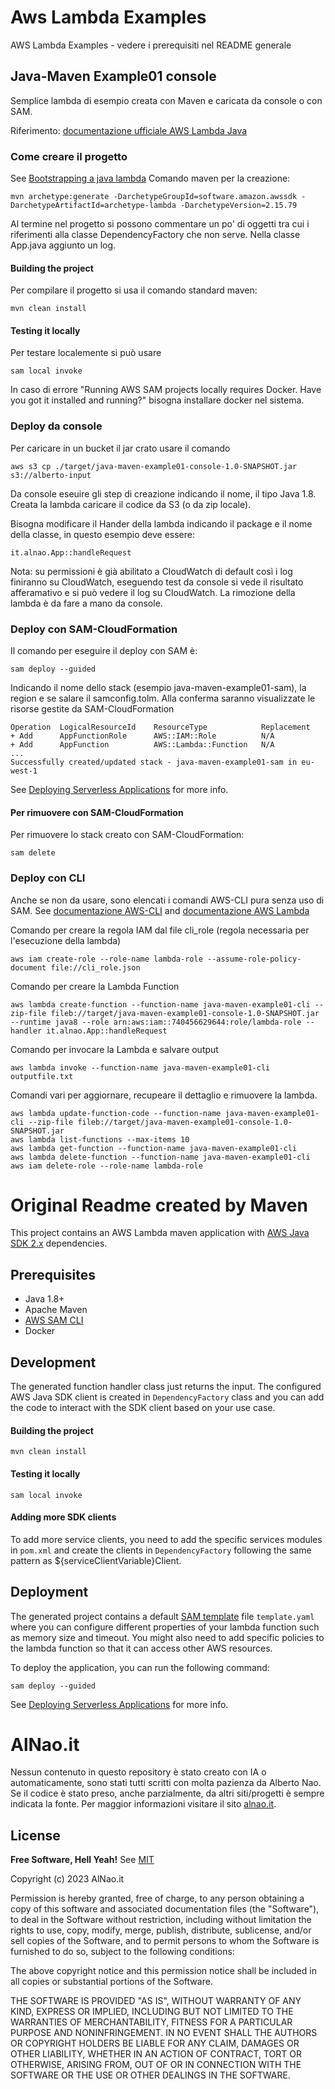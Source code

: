 # Aws Lambda Examples
AWS Lambda Examples - vedere i prerequisiti nel README generale

## Java-Maven Example01 console
Semplice lambda di esempio creata con Maven e caricata da console o con SAM.


Riferimento: [documentazione ufficiale AWS Lambda Java](https://docs.aws.amazon.com/lambda/latest/dg/java-package.html)


### Come creare il progetto
See [Bootstrapping a java lambda](https://aws.amazon.com/it/blogs/developer/bootstrapping-a-java-lambda-application-with-minimal-aws-java-sdk-startup-time-using-maven/)
Comando maven per la creazione:

```
mvn archetype:generate -DarchetypeGroupId=software.amazon.awssdk -DarchetypeArtifactId=archetype-lambda -DarchetypeVersion=2.15.79
```

Al termine nel progetto si possono commentare un po' di oggetti tra cui i riferimenti alla classe DependencyFactory che non serve. Nella classe App.java aggiunto un log.


#### Building the project
Per compilare il progetto si usa il comando standard maven:
```
mvn clean install
```

#### Testing it locally
Per testare localemente si può usare 
```
sam local invoke
```
In caso di errore "Running AWS SAM projects locally requires Docker. Have you got it installed and running?" bisogna installare docker nel sistema.


### Deploy da console
Per caricare in un bucket il jar crato usare il comando
```
aws s3 cp ./target/java-maven-example01-console-1.0-SNAPSHOT.jar s3://alberto-input
```
Da console eseuire gli step di creazione indicando il nome, il tipo Java 1.8. Creata la lambda caricare il codice da S3 (o da zip locale).


Bisogna modificare il Hander della lambda indicando il package e il nome della classe, in questo esempio deve essere:
```
it.alnao.App::handleRequest
```
Nota: su permissioni è già abilitato a CloudWatch di default così i log finiranno su CloudWatch, eseguendo test da console si vede il risultato afferamativo e si può vedere il log su CloudWatch. La rimozione della lambda è da fare a mano da console.


### Deploy con SAM-CloudFormation
Il comando per eseguire il deploy con SAM è:
```
sam deploy --guided
```
Indicando il nome dello stack (esempio java-maven-example01-sam), la region e se salare il samconfig.tolm. 
Alla conferma saranno visualizzate le risorse gestite da SAM-CloudFormation
```
Operation  LogicalResourceId    ResourceType            Replacement                                  
+ Add      AppFunctionRole      AWS::IAM::Role          N/A                                          
+ Add      AppFunction          AWS::Lambda::Function   N/A                                          
...
Successfully created/updated stack - java-maven-example01-sam in eu-west-1
```
See [Deploying Serverless Applications](https://docs.aws.amazon.com/serverless-application-model/latest/developerguide/serverless-deploying.html) for more info.


#### Per rimuovere con SAM-CloudFormation
Per rimuovere lo stack creato con SAM-CloudFormation:
```
sam delete
```


### Deploy con CLI
Anche se non da usare, sono elencati i comandi AWS-CLI pura senza uso di SAM. 
See [documentazione AWS-CLI](https://docs.aws.amazon.com/lambda/latest/dg/gettingstarted-awscli.html)
and [documentazione AWS Lambda](https://docs.aws.amazon.com/cli/latest/reference/lambda/create-function.html)


Comando per creare la regola IAM dal file cli_role (regola necessaria per l'esecuzione della lambda)
```
aws iam create-role --role-name lambda-role --assume-role-policy-document file://cli_role.json
```

Comando per creare la Lambda Function
```
aws lambda create-function --function-name java-maven-example01-cli --zip-file fileb://target/java-maven-example01-console-1.0-SNAPSHOT.jar --runtime java8 --role arn:aws:iam::740456629644:role/lambda-role --handler it.alnao.App::handleRequest
```

Comando per invocare la Lambda e salvare output
```
aws lambda invoke --function-name java-maven-example01-cli outputfile.txt
```

Comandi vari per aggiornare, recupeare il dettaglio e rimuovere la lambda.
```
aws lambda update-function-code --function-name java-maven-example01-cli --zip-file fileb://target/java-maven-example01-console-1.0-SNAPSHOT.jar 
aws lambda list-functions --max-items 10
aws lambda get-function --function-name java-maven-example01-cli
aws lambda delete-function --function-name java-maven-example01-cli
aws iam delete-role --role-name lambda-role
```

# Original Readme created by Maven


This project contains an AWS Lambda maven application with [AWS Java SDK 2.x](https://github.com/aws/aws-sdk-java-v2) dependencies.
## Prerequisites
- Java 1.8+
- Apache Maven
- [AWS SAM CLI](https://docs.aws.amazon.com/serverless-application-model/latest/developerguide/serverless-sam-cli-install.html)
- Docker

## Development

The generated function handler class just returns the input. The configured AWS Java SDK client is created in `DependencyFactory` class and you can 
add the code to interact with the SDK client based on your use case.

#### Building the project
```
mvn clean install
```

#### Testing it locally
```
sam local invoke
```

#### Adding more SDK clients
To add more service clients, you need to add the specific services modules in `pom.xml` and create the clients in `DependencyFactory` following the same 
pattern as ${serviceClientVariable}Client.

## Deployment

The generated project contains a default [SAM template](https://docs.aws.amazon.com/serverless-application-model/latest/developerguide/sam-resource-function.html) file `template.yaml` where you can 
configure different properties of your lambda function such as memory size and timeout. You might also need to add specific policies to the lambda function
so that it can access other AWS resources.

To deploy the application, you can run the following command:

```
sam deploy --guided
```

See [Deploying Serverless Applications](https://docs.aws.amazon.com/serverless-application-model/latest/developerguide/serverless-deploying.html) for more info.




# AlNao.it
Nessun contenuto in questo repository è stato creato con IA o automaticamente, sono stati tutti scritti con molta pazienza da Alberto Nao. 
Se il codice è stato preso, anche parzialmente, da altri siti/progetti è sempre indicata la fonte.
Per maggior informazioni visitare il sito [alnao.it](https://www.alnao.it/).

## License
**Free Software, Hell Yeah!**
See [MIT](https://it.wikipedia.org/wiki/Licenza_MIT)


Copyright (c) 2023 AlNao.it

Permission is hereby granted, free of charge, to any person
obtaining a copy of this software and associated documentation
files (the "Software"), to deal in the Software without
restriction, including without limitation the rights to use,
copy, modify, merge, publish, distribute, sublicense, and/or sell
copies of the Software, and to permit persons to whom the
Software is furnished to do so, subject to the following
conditions:

The above copyright notice and this permission notice shall be
included in all copies or substantial portions of the Software.

THE SOFTWARE IS PROVIDED "AS IS", WITHOUT WARRANTY OF ANY KIND,
EXPRESS OR IMPLIED, INCLUDING BUT NOT LIMITED TO THE WARRANTIES
OF MERCHANTABILITY, FITNESS FOR A PARTICULAR PURPOSE AND
NONINFRINGEMENT. IN NO EVENT SHALL THE AUTHORS OR COPYRIGHT
HOLDERS BE LIABLE FOR ANY CLAIM, DAMAGES OR OTHER LIABILITY,
WHETHER IN AN ACTION OF CONTRACT, TORT OR OTHERWISE, ARISING
FROM, OUT OF OR IN CONNECTION WITH THE SOFTWARE OR THE USE OR
OTHER DEALINGS IN THE SOFTWARE.